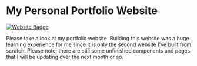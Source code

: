 # My Personal Portfolio Website
[![Website Badge](https://img.shields.io/badge/Portfolio-Access%20Website-green)](https://ndiekema.github.io/)

Please take a look at my portfolio website. Building this website was a huge learning experience for me since it is only the second website I've built from scratch. Please note, there are still some unfinished components and pages that I will be updating over the next month or so.
